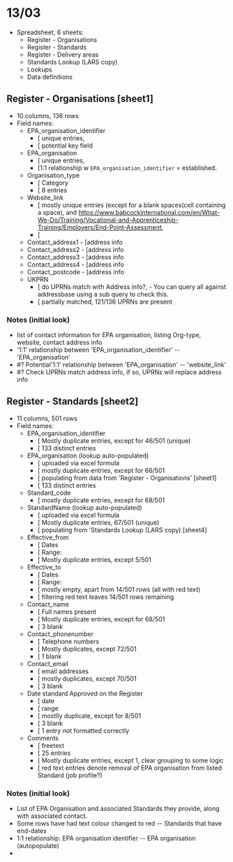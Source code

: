 # 13/03
+ Spreadsheet, 6 sheets:
	+ Register - Organisations
	+ Register - Standards
	+ Register - Delivery areas
	+ Standards Lookup (LARS copy)
	+ Lookups
	+ Data definitions

## Register - Organisations [sheet1]
+ 10 columns, 136 rows
+ Field names:
	+ EPA_organisation_identifier  
		+  [ unique entries, 
		+  [ potential key field
	+ EPA_organisation 
		+ [ unique entries,
		+ [1:1 relationship w `EPA_organisation_identifier` = established.
	+ Organisation_type
		+ [ Category
		+ [ 8 entries
	+ Website_link 
		+ [ mostly unique entries (except for a blank spaces(cell containing a space), and https://www.babcockinternational.com/en/What-We-Do/Training/Vocational-and-Apprenticeship-Training/Employers/End-Point-Assessment,
		+ [ 
	+ Contact_address1 - [address info
	+ Contact_address2 - [address info
	+ Contact_address3 - [address info
	+ Contact_address4 - [address info
	+ Contact_postcode - [address info
	+ UKPRN 
		+ [ do UPRNs match with Address info?, - You can query all against addressbase using a sub query to check this.
		+ [ partially matched, 121/136 UPRNs are present

### Notes (initial look)
+ list of contact information for EPA organisation, listing Org-type, website, contact address info
+ '1:1' relationship between 'EPA_organisation_identifier' -- 'EPA_organisation'
+ #? Potential'1:1' relationship between 'EPA_organisation' -- 'website_link' 
+ #? Check UPRNs match address info, if so, UPRNs will replace address info

## Register - Standards [sheet2]
+ 11 columns, 501 rows
+ Field names:
	+ EPA_organisation_identifier
		+ [ Mostly duplicate entries, except for 46/501 (unique)
		+ [ 133 distinct entries
	+ EPA_organisation (lookup auto-populated)
		+ [ uploaded via excel formula
		+ [ mostly duplicate entries, except for 66/501
		+ [ populating from data from 'Register - Organisations' [sheet1]
		+ [ 133 distinct entries
	+ Standard_code
		+ [ mostly duplicate entries, except for 68/501
	+ StandardName (lookup auto-populated)
		+ [ uploaded via excel formula
		+ [ Mostly duplicate entries, 67/501 (unique)
		+ [ populating from 'Standards Lookup (LARS copy) [sheet4]
	+ Effective_from
		+ [ Dates
		+ [ Range: 
		+ [ Mostly duplicate entries, except 5/501
	+ Effective_to
		+ [ Dates
		+ [ Range:
		+ [ mostly empty, apart from 14/501 rows (all with red text)
		+ [ filtering red text leaves 14/501 rows remaining
	+ Contact_name
		+ [ Full names present
		+ [ Mostly duplicate entries, except for 68/501
		+ [ 3 blank
	+ Contact_phonenumber
		+ [ Telephone numbers
		+ [ Mostly duplicates, except 72/501
		+ [ 1 blank
	+ Contact_email
		+ [ email addresses
		+ [ mostly duplicates, except 70/501
		+ [ 3 blank
	+ Date standard Approved on the Register
		+ [ date
		+ [ range
		+ [ mostlly duplicate, except for 8/501
		+ [ 3 blank
		+ [ 1 entry not formatted correctly
	+ Comments
		+ [ freetext
		+ [ 25 entries
		+ [ Mostly duplicate entries, except 1, clear grouping to some logic
		+ [ red text entries denote removal of EPA organisation from listed Standard (job profile?)

### Notes (initial look)
+ List of EPA Organisation and associated Standards they provide, along with associated contact.
+ Some rows have had text colour changed to red -- Standards that have end-dates
+ 1:1 relationship: EPA organisation identifier -- EPA organisation (autopopulate)
+ 


